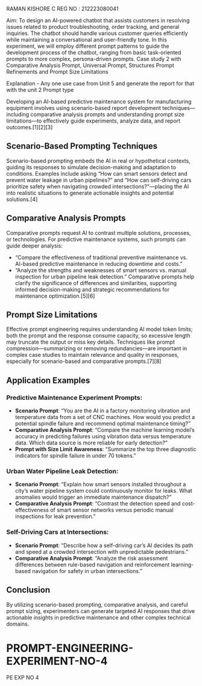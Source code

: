RAMAN KISHORE C
REG NO : 212223080041


Aim: To design an AI-powered chatbot that assists customers in resolving issues related to product troubleshooting, order tracking, and general inquiries. The chatbot should handle various customer queries efficiently while maintaining a conversational and user-friendly tone. In this experiment, we will employ different prompt patterns to guide the development process of the chatbot, ranging from basic task-oriented prompts to more complex, persona-driven prompts. Case study 2 with Comparative Analysis Prompt, Universal Prompt, Structures Prompt Refinements and Prompt Size Limitations


Explanation - Any one use case from Unit 5 and generate the report for that with the unit 2 Prompt type


Developing an AI-based predictive maintenance system for manufacturing equipment involves using scenario-based report development techniques—including comparative analysis prompts and understanding prompt size limitations—to effectively guide experiments, analyze data, and report outcomes.[1][2][3]

## Scenario-Based Prompting Techniques

Scenario-based prompting embeds the AI in real or hypothetical contexts, guiding its responses to simulate decision-making and adaptation to conditions. Examples include asking “How can smart sensors detect and prevent water leakage in urban pipelines?” and “How can self-driving cars prioritize safety when navigating crowded intersections?”—placing the AI into realistic situations to generate actionable insights and potential solutions.[4]

## Comparative Analysis Prompts

Comparative prompts request AI to contrast multiple solutions, processes, or technologies. For predictive maintenance systems, such prompts can guide deeper analysis:
- “Compare the effectiveness of traditional preventive maintenance vs. AI-based predictive maintenance in reducing downtime and costs.”
- “Analyze the strengths and weaknesses of smart sensors vs. manual inspection for urban pipeline leak detection.”
Comparative prompts help clarify the significance of differences and similarities, supporting informed decision-making and strategic recommendations for maintenance optimization.[5][6]

## Prompt Size Limitations

Effective prompt engineering requires understanding AI model token limits; both the prompt and the response consume capacity, so excessive length may truncate the output or miss key details. Techniques like prompt compression—summarizing or removing redundancies—are important in complex case studies to maintain relevance and quality in responses, especially for scenario-based and comparative prompts.[7][8]

## Application Examples

### Predictive Maintenance Experiment Prompts:
- **Scenario Prompt**: “You are the AI in a factory monitoring vibration and temperature data from a set of CNC machines. How would you predict a potential spindle failure and recommend optimal maintenance timing?”
- **Comparative Analysis Prompt**: “Compare the machine learning model’s accuracy in predicting failures using vibration data versus temperature data. Which data source is more reliable for early detection?”
- **Prompt with Size Limit Awareness**: “Summarize the top three diagnostic indicators for spindle failure in under 70 tokens.”

### Urban Water Pipeline Leak Detection:
- **Scenario Prompt**: “Explain how smart sensors installed throughout a city’s water pipeline system could continuously monitor for leaks. What anomalies would trigger an immediate maintenance dispatch?”
- **Comparative Analysis Prompt**: “Contrast the detection speed and cost-effectiveness of smart sensor networks versus periodic manual inspections for leak prevention.”

### Self-Driving Cars at Intersections:
- **Scenario Prompt**: “Describe how a self-driving car’s AI decides its path and speed at a crowded intersection with unpredictable pedestrians.”
- **Comparative Analysis Prompt**: “Analyze the risk assessment differences between rule-based navigation and reinforcement learning-based navigation for safety in urban intersections.”

## Conclusion

By utilizing scenario-based prompting, comparative analysis, and careful prompt sizing, experimenters can generate targeted AI responses that drive actionable insights in predictive maintenance and other complex technical domains.


# PROMPT-ENGINEERING-EXPERIMENT-NO-4
PE EXP NO 4
